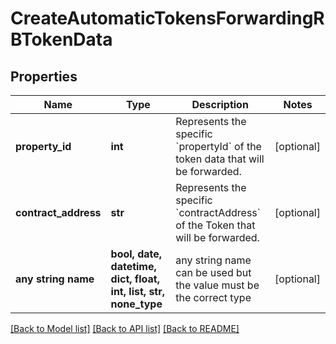 # CreateAutomaticTokensForwardingRBTokenData


## Properties
Name | Type | Description | Notes
------------ | ------------- | ------------- | -------------
**property_id** | **int** | Represents the specific &#x60;propertyId&#x60; of the token data that will be forwarded. | [optional] 
**contract_address** | **str** | Represents the specific &#x60;contractAddress&#x60; of the Token that will be forwarded. | [optional] 
**any string name** | **bool, date, datetime, dict, float, int, list, str, none_type** | any string name can be used but the value must be the correct type | [optional]

[[Back to Model list]](../README.md#documentation-for-models) [[Back to API list]](../README.md#documentation-for-api-endpoints) [[Back to README]](../README.md)


